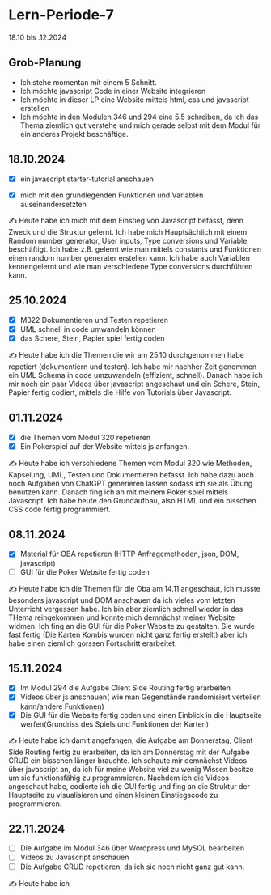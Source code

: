 # Lern-Periode-7

18.10 bis .12.2024

## Grob-Planung

- Ich stehe momentan mit einem 5 Schnitt.
- Ich möchte javascript Code in einer Website integrieren
- Ich möchte in dieser LP eine Website mittels html, css und javascript erstellen
- Ich möchte in den Modulen 346 und 294 eine 5.5 schreiben, da ich das Thema ziemlich gut verstehe und mich gerade selbst mit dem Modul für ein anderes Projekt beschäftige.

## 18.10.2024

- [x] ein javascript starter-tutorial anschauen
- [x] mich mit den grundlegenden Funktionen und Variablen auseinandersetzten


✍️ Heute habe ich mich mit dem Einstieg von Javascript befasst, denn Zweck und die Struktur gelernt. Ich habe mich Hauptsächlich mit einem Random number generator, User inputs, Type conversions und Variable beschäftigt. Ich habe z.B. gelernt wie man mittels constants und Funktionen einen random number generater erstellen kann. Ich habe auch Variablen kennengelernt und wie man verschiedene Type conversions durchführen kann.

## 25.10.2024

- [x] M322 Dokumentieren und Testen repetieren
- [x] UML schnell in code umwandeln können
- [x] das Schere, Stein, Papier spiel fertig coden

✍️ Heute habe ich die Themen die wir am 25.10 durchgenommen habe repetiert (dokumentiern und testen). Ich habe mir nachher Zeit genommen ein UML Schema in code umzuwandeln (effizient, schnell). Danach habe ich mir noch ein paar Videos über javascript angeschaut und ein Schere, Stein, Papier fertig codiert, mittels die Hilfe von Tutorials über Javascript.

## 01.11.2024

- [x] die Themen vom Modul 320 repetieren
- [x] Ein Pokerspiel auf der Website mittels js anfangen.

✍️ Heute habe ich verschiedene Themen vom Modul 320 wie Methoden, Kapselung, UML, Testen und Dokumentieren befasst. Ich habe dazu auch noch Aufgaben von ChatGPT generieren lassen sodass ich sie als Übung benutzen kann. Danach fing ich an mit meinem Poker spiel mittels Javascript. Ich habe heute den Grundaufbau, also HTML und ein bisschen CSS code fertig programmiert.

## 08.11.2024

- [x] Material für OBA repetieren (HTTP Anfragemethoden, json, DOM, javascript)
- [ ] GUI für die Poker Website fertig coden

✍️ Heute habe ich die Themen für die Oba am 14.11 angeschaut, ich musste besonders javascript und DOM anschauen da ich vieles vom letzten Unterricht vergessen habe. Ich bin aber ziemlich schnell wieder in das THema reingekommen und konnte mich demnächst meiner Website widmen. Ich fing an die GUI für die Poker Website zu gestalten. Sie wurde fast fertig (Die Karten Kombis wurden nicht ganz fertig erstellt) aber ich habe einen ziemlich gorssen Fortschritt erarbeitet.

## 15.11.2024

- [x] Im Modul 294 die Aufgabe Client Side Routing fertig erarbeiten
- [x] Videos über js anschauen( wie man Gegenstände randomisiert verteilen kann/andere Funktionen)
- [x] Die GUI für die Website fertig coden und einen Einblick in die Hauptseite werfen(Grundriss des Spiels und Funktionen der Karten)

✍️ Heute habe ich damit angefangen, die Aufgabe am Donnerstag, Client Side Routing fertig zu erarbeiten, da ich am Donnerstag mit der Aufgabe CRUD ein bisschen länger brauchte. Ich schaute mir demnächst Videos über javascript an, da ich für meine Website viel zu wenig Wissen besitze um sie funktionsfähig zu programmieren. Nachdem ich die Videos angeschaut habe, codierte ich die GUI fertig und fing an die Struktur der Hauptseite zu visualisieren und einen kleinen Einstiegscode zu programmieren.

## 22.11.2024

- [ ] Die Aufgabe im Modul 346 über Wordpress und MySQL bearbeiten 
- [ ] Videos zu Javascript anschauen
- [ ] Die Aufgabe CRUD repetieren, da ich sie noch nicht ganz gut kann.

✍️ Heute habe ich



